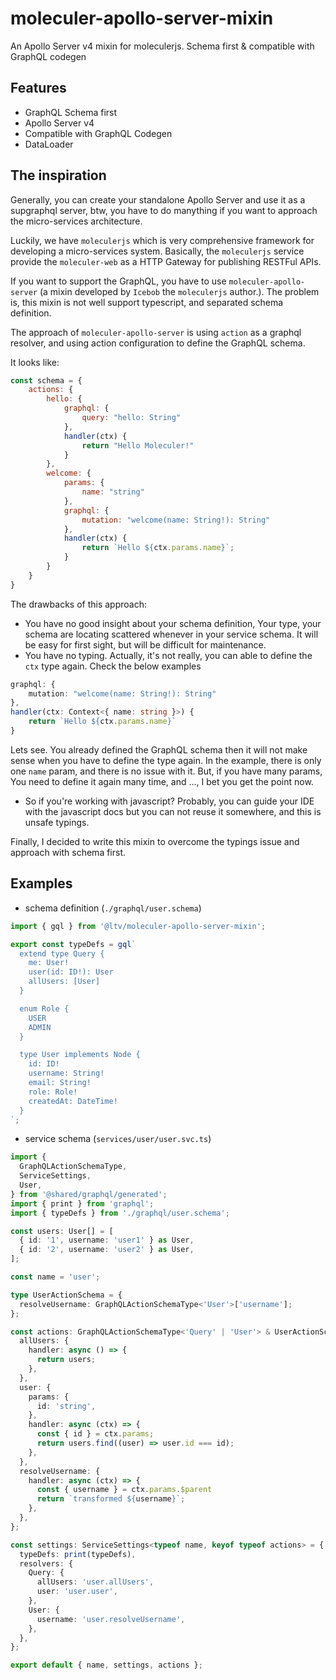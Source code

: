 # moleculer-apollo-server-mixin

An Apollo Server v4 mixin for moleculerjs. Schema first &amp; compatible with GraphQL codegen

## Features

- GraphQL Schema first
- Apollo Server v4
- Compatible with GraphQL Codegen
- DataLoader

## The inspiration

Generally, you can create your standalone Apollo Server and use it as a supgraphql server, btw, you have to do manything if you want to approach the micro-services architecture.

Luckily, we have `moleculerjs` which is very comprehensive framework for developing a micro-services system. Basically, the `moleculerjs` service provide the `moleculer-web` as a HTTP Gateway for publishing RESTFul APIs.

If you want to support the GraphQL, you have to use `moleculer-apollo-server` (a mixin developed by `Icebob` the `moleculerjs` author.). The problem is, this mixin is not well support typescript, and separated schema definition.

The approach of `moleculer-apollo-server` is using `action` as a graphql resolver, and using action configuration to define the GraphQL schema.

It looks like:

```javascript
const schema = {
    actions: {
        hello: {
            graphql: {
                query: "hello: String"
            },
            handler(ctx) {
                return "Hello Moleculer!"
            }
        },
        welcome: {
            params: {
                name: "string"
            },
            graphql: {
                mutation: "welcome(name: String!): String"
            },
            handler(ctx) {
                return `Hello ${ctx.params.name}`;
            }
        }
    }
}
```

The drawbacks of this approach:

- You have no good insight about your schema definition, Your type, your schema are locating scattered whenever in your service schema. It will be easy for first sight, but will be difficult for maintenance.
- You have no typing. Actually, it's not really, you can able to define the `ctx` type again. Check the below examples

```ts
graphql: {
    mutation: "welcome(name: String!): String"
},
handler(ctx: Context<{ name: string }>) {
    return `Hello ${ctx.params.name}`
}
```

Lets see. You already defined the GraphQL schema then it will not make sense when you have to define the type again. In the example, there is only one `name` param, and there is no issue with it. But, if you have many params,
You need to define it again many time, and ..., I bet you get the point now.

- So if you're working with javascript? Probably, you can guide your IDE with the javascript docs but you can not reuse it somewhere, and this is unsafe typings.

Finally, I decided to write this mixin to overcome the typings issue and approach with schema first.

## Examples

- schema definition (`./graphql/user.schema`)

```ts
import { gql } from '@ltv/moleculer-apollo-server-mixin';

export const typeDefs = gql`
  extend type Query {
    me: User!
    user(id: ID!): User
    allUsers: [User]
  }

  enum Role {
    USER
    ADMIN
  }

  type User implements Node {
    id: ID!
    username: String!
    email: String!
    role: Role!
    createdAt: DateTime!
  }
`;
```

- service schema (`services/user/user.svc.ts`)

```ts
import {
  GraphQLActionSchemaType,
  ServiceSettings,
  User,
} from '@shared/graphql/generated';
import { print } from 'graphql';
import { typeDefs } from './graphql/user.schema';

const users: User[] = [
  { id: '1', username: 'user1' } as User,
  { id: '2', username: 'user2' } as User,
];

const name = 'user';

type UserActionSchema = {
  resolveUsername: GraphQLActionSchemaType<'User'>['username'];
};

const actions: GraphQLActionSchemaType<'Query' | 'User'> & UserActionSchema = {
  allUsers: {
    handler: async () => {
      return users;
    },
  },
  user: {
    params: {
      id: 'string',
    },
    handler: async (ctx) => {
      const { id } = ctx.params;
      return users.find((user) => user.id === id);
    },
  },
  resolveUsername: {
    handler: async (ctx) => {
      const { username } = ctx.params.$parent
      return `transformed ${username}`;
    },
  },
};

const settings: ServiceSettings<typeof name, keyof typeof actions> = {
  typeDefs: print(typeDefs),
  resolvers: {
    Query: {
      allUsers: 'user.allUsers',
      user: 'user.user',
    },
    User: {
      username: 'user.resolveUsername',
    },
  },
};

export default { name, settings, actions };
```
